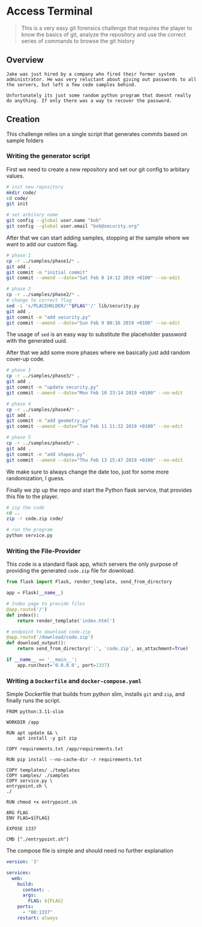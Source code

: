 # Access Terminal

> This is a very easy git forensics challenge that requires the
> player to know the basics of git, analyze the repository and
> use the correct series of commands to browse the git history

## Overview

```
Jake was just hired by a company who fired their former system administrator. He was very reluctant about giving out passwords to all the servers, but left a few code samples behind. 

Unfortunately its just some random python program that doesnt really do anything. If only there was a way to recover the password.
```

## Creation

This challenge relies on a single script that generates commits based on sample folders

### Writing the generator script

First we need to create a new repository and set our git config to arbitary values.

```bash
# init new repository
mkdir code/
cd code/
git init

# set arbitary name
git config --global user.name "bob"
git config --global user.email "bob@security.org"
```

After that we can start adding samples, stopping at the sample where we want to add our custom flag.

```bash
# phase 1
cp -r ../samples/phase1/* .
git add .
git commit -m "initial commit"
git commit --amend --date="Sat Feb 8 14:12 2019 +0100" --no-edit

# phase 2
cp -r ../samples/phase2/* .
# change to correct flag
sed -i 's/PLACEHOLDER/'"$FLAG"'/' lib/security.py
git add .
git commit -m "add security.py"
git commit --amend --date="Sun Feb 9 08:16 2019 +0100" --no-edit
```

The usage of `sed` is an easy way to substitute the placeholder password with the generated uuid. 

After that we add some more phases where we basically just add random cover-up code.

```bash
# phase 3
cp -r ../samples/phase3/* .
git add .
git commit -m "update security.py"
git commit --amend --date="Mon Feb 10 23:14 2019 +0100" --no-edit

# phase 4
cp -r ../samples/phase4/* .
git add .
git commit -m "add geometry.py"
git commit --amend --date="Tue Feb 11 11:32 2019 +0100" --no-edit

# phase 5
cp -r ../samples/phase5/* .
git add .
git commit -m "add shapes.py"
git commit --amend --date="Thu Feb 13 15:47 2019 +0100" --no-edit
```

We make sure to always change the date too, just for some more randomization, I guess.

Finally we zip up the repo and start the Python flask service, that provides this file to the player.

```bash
# zip the code
cd ..
zip -r code.zip code/

# run the program
python service.py
```

### Writing the File-Provider

This code is a standard flask app, which servers the only purpose of providing the generated `code.zip` file for download.

```py
from flask import Flask, render_template, send_from_directory

app = Flask(__name__)

# Index page to provide files
@app.route('/')
def index():
    return render_template('index.html')

# endpoint to download code.zip
@app.route('/download/code.zip')
def download_output():
    return send_from_directory('.', 'code.zip', as_attachment=True)

if __name__ == '__main__':
    app.run(host='0.0.0.0', port=1337)

```

### Writing a `Dockerfile` and `docker-compose.yaml`

Simple Dockerfile that builds from python slim, installs `git` and `zip`, and finally runs the script.

```docker
FROM python:3.11-slim

WORKDIR /app

RUN apt update && \
    apt install -y git zip

COPY requirements.txt /app/requirements.txt

RUN pip install --no-cache-dir -r requirements.txt

COPY templates/ ./templates
COPY samples/ ./samples
COPY service.py \
entrypoint.sh \
./

RUN chmod +x entrypoint.sh

ARG FLAG
ENV FLAG=${FLAG}

EXPOSE 1337

CMD ["./entrypoint.sh"]
```

The compose file is simple and should need no further explanation

```yaml
version: '3'

services:
  web:
    build:
      context: .
      args:
        FLAG: ${FLAG}
    ports:
      - "80:1337"
    restart: always
```
